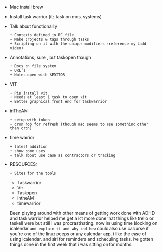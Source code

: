 

- Mac install brew
- Install task warrior (its task on most systems)
- Talk about functionality
  ```
  + Contexts defined in RC file
  + Make projects & tags through tasks
  + Scripting on it with the unique modifiers (reference my tadd video)
  ```
- Annotations, sure , but taskopen though
  ```
  + Docs on file system
  + URL’s
  + Notes open with $EDITOR
  ```
- VIT
  ```
  + Pip install vit
  + Needs at least 1 task to open vit
  + Better graphical front end for taskwarrior
  ```
- inTheAM
  ```
  + setup with token
  + cron job for refresh (though mac seems to use something other than cron)
  ```
- time warrior
  ```
  + latest addition
  + show some uses
  + talk about use case as contractors or tracking
  ```
- RESOURCES:

  ```
  + Sites for the tools
  ```

  - Taskwarrior
  - Vit
  - Taskopen
  - intheAM
  - timewarrior

  Been playing around with other means of getting work done with ADHD and task warrior helped me get a lot more done that things like trello or taskell were but still i was procrastinating. now im using time blocking on icalendar `and explain it and why and how` could also use calcurse if you're one of the linux peeps or any calendar app. i like the ease of using icalendar. and siri for reminders and scheduling tasks. ive gotten things done in the first week that i was sitting on for months.
